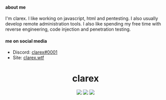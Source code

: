 #### about me

I'm clarex. I like working on javascript, html and pentesting. I also usually develop remote administration tools. I also like spending my free time with reverse engineering, code injection and penetration testing.

#### me on social media

- Discord: [clarex#0001](https://discord.com/users/302895518881677312)
- Site: [clarex.wtf](https://clarex.wtf/)

<h1 align="center">clarex</h1>

<p align="center">
 <a href="https://discord.com/users/302895518881677312" target"blank_"><img src="https://img.shields.io/badge/Discord%20-7289DA.svg?&style=for-the-badge&logo=discord&logoColor=white"></a>
  <a href="https://www.github.com/theclarex" target"blank_"><img src="https://img.shields.io/badge/GitHub%20-191717.svg?&style=for-the-badge&logo=github&logoColor=white"></a>
 <a href="https://www.instagram.com/dqnies" target"blank_"><img src="https://img.shields.io/badge/INSTAGRAM%20-DC3175.svg?&style=for-the-badge&logo=instagram&logoColor=white"></a>
